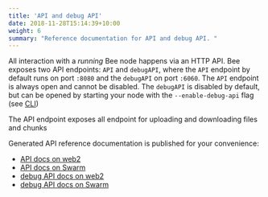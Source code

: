 ```yaml
---
title: 'API and debug API'
date: 2018-11-28T15:14:39+10:00
weight: 6
summary: "Reference documentation for API and debug API. "
---
```


All interaction with a *running* Bee node happens via an HTTP API. Bee exposes two API endpoints: `API` and `debugAPI`, where the `API` endpoint by default runs on port `:8080` and the `debugAPI` on port `:6060`. The `API` endpoint is always open and cannot be disabled. The `debugAPI` is disabled by default, but can be opened by starting your node with the `--enable-debug-api` flag (see [CLI](/bee-docs/CLI.html))


The API endpoint exposes all endpoint for uploading and downloading files and chunks

Generated API reference documentation is published for your convenience:

- [API docs on web2](/bee-docs/API/index.html)
- [API docs on Swarm](https://gateway.ethswarm.org/files/703b0b22760556dc4a8526a100b09541f3e4bb1c517a1b21e67feb0dce8a294f)
- [debug API docs on web2](/bee-docs/debugAPI/index.html)
- [debug API docs on Swarm](https://gateway.ethswarm.org/files/df08ab860a6d0f0ee5597d4eee97ca8315c918112f78a265761ec45856333bbd)
